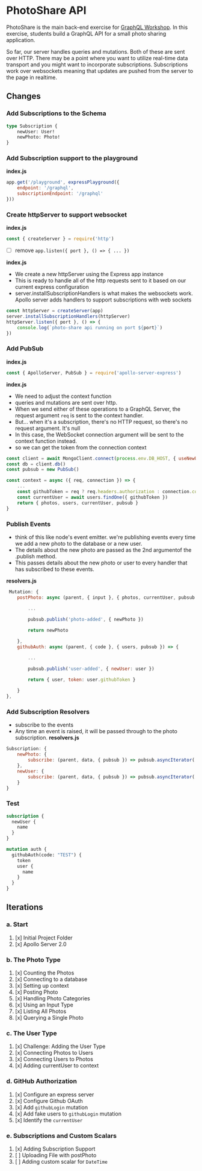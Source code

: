 PhotoShare API
===============
PhotoShare is the main back-end exercise for [GraphQL Workshop](https://www.graphqlworkshop.com). In this exercise, students build a GraphQL API for a small photo sharing application.

So far, our server handles queries and mutations. Both of these are sent over HTTP. There may be a point where you want to utilize real-time data transport and you might want to incorporate subscriptions. Subscriptions work over websockets meaning that updates are pushed from the server to the page in realtime.

Changes
---------------
### Add Subscriptions to the Schema

```graphql
type Subscription {
    newUser: User!
    newPhoto: Photo!
}
```

### Add Subscription support to the playground

__index.js__
```javascript
app.get('/playground', expressPlayground({ 
    endpoint: '/graphql',
    subscriptionEndpoint: '/graphql' 
}))
```

### Create httpServer to support websocket

__index.js__
```javascript
const { createServer } = require('http')
```

* [ ] remove `app.listen({ port }, () => { ... })`

__index.js__
* We create a new httpServer using the Express app instance
* This is ready to handle all of the http requests sent to it based on our current express configuration
* server.installSubscriptionHandlers is what makes the websockets work. Apollo server adds handlers to support subscriptions with web sockets

```javascript
const httpServer = createServer(app)
server.installSubscriptionHandlers(httpServer)
httpServer.listen({ port }, () => {
    console.log(`photo-share api running on port ${port}`)
})
```

### Add PubSub 

__index.js__
```javascript
const { ApolloServer, PubSub } = require('apollo-server-express')
```

__index.js__

* We need to adjust the context function
* queries and mutations are sent over http.
* When we send either of these operations to a GraphQL Server, the request argument `req` is sent to the context handler.
* But... when it's a subscription, there's no HTTP request, so there's no request argument. It's null
* In this case, the WebSocket connection argument will be sent to the context function instead.
* so we can get the token from the connection context

```javascript
const client = await MongoClient.connect(process.env.DB_HOST, { useNewUrlParser: true })
const db = client.db()
const pubsub = new PubSub()

const context = async ({ req, connection }) => {
    ...
    const githubToken = req ? req.headers.authorization : connection.context.Authorization
    const currentUser = await users.findOne({ githubToken })
    return { photos, users, currentUser, pubsub }
}
```

### Publish Events
* think of this like node's event emitter. we're publishing events every time we add a new photo to the database or a new user.
* The details about the new photo are passed as the 2nd argumentof the .publish method. 
* This passes details about the new photo or user to every handler that has subscribed to these events.

__resolvers.js__
```javascript
 Mutation: {
    postPhoto: async (parent, { input }, { photos, currentUser, pubsub }) => {

        ...
    
        pubsub.publish('photo-added', { newPhoto })

        return newPhoto

    },
    githubAuth: async (parent, { code }, { users, pubsub }) => {

        ...

        pubsub.publish('user-added', { newUser: user })

        return { user, token: user.githubToken }
        
    }
},
```

### Add Subscription Resolvers

* subscribe to the events
* Any time an event is raised, it will be passed through to the photo subscription.
__resolvers.js__
```javascript
Subscription: {
    newPhoto: {
        subscribe: (parent, data, { pubsub }) => pubsub.asyncIterator('photo-added')
    },
    newUser: {
        subscribe: (parent, data, { pubsub }) => pubsub.asyncIterator('user-added')
    }
}
```

### Test

```graphql
subscription {
  newUser {
    name
  }
}
```

```graphql
mutation auth {
  githubAuth(code: "TEST") {
    token
    user {
      name
    }
  }
}
```

Iterations
---------------

### a. Start

1. [x] Initial Project Folder
2. [x] Apollo Server 2.0

### b. The Photo Type

1. [x] Counting the Photos 
2. [x] Connecting to a database
3. [x] Setting up context
4. [x] Posting Photo
5. [x] Handling Photo Categories 
6. [x] Using an Input Type 
7. [x] Listing All Photos 
8. [x] Querying a Single Photo 

### c. The User Type

1. [x] Challenge: Adding the User Type
2. [x] Connecting Photos to Users
3. [x] Connecting Users to Photos
4. [x] Adding currentUser to context

### d. GitHub Authorization

1. [x] Configure an express server
2. [x] Configure Github OAuth
3. [x] Add `githubLogin` mutation
4. [x] Add fake users to `githubLogin` mutation
5. [x] Identify the `currentUser`

### e. Subscriptions and Custom Scalars

1. [x] Adding Subscription Support 
2. [ ] Uploading File with postPhoto 
3. [ ] Adding custom scalar for `DateTime`
